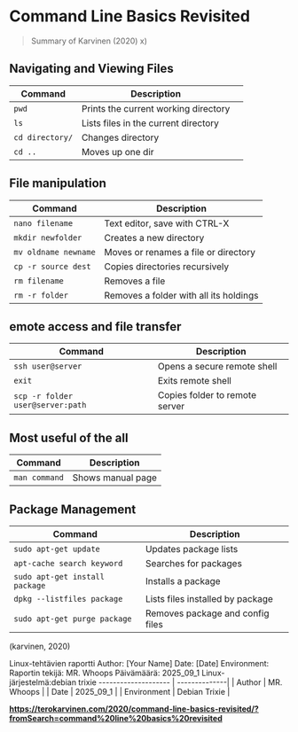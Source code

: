 # Command Line Basics Revisited

> Summary of Karvinen (2020)
x)
## Navigating and Viewing Files
| Command         | Description                          |                          |
| --------------- | ------------------------------------ | ------------------------ |
| `pwd`           | Prints the current working directory |                          |
| `ls`            | Lists files in the current directory |                          |
| `cd directory/` | Changes directory                    |                          |
| `cd ..`         | Moves up one dir                     |                          |


## File manipulation
| Command              | Description                           |
| -------------------- | ------------------------------------  |
| `nano filename`      | Text editor, save with CTRL-X         |
| `mkdir newfolder`    | Creates a new directory               |
| `mv oldname newname` | Moves or renames a file or directory  |
| `cp -r source dest`  | Copies directories recursively        |
| `rm filename`        | Removes a file                        |
| `rm -r folder`       | Removes a folder with all its holdings|

## emote access and file transfer
| Command                          | Description                    |
| -------------------------------- | ------------------------------ |
| `ssh user@server`                | Opens a secure remote shell    |
| `exit`                           | Exits remote shell             |
| `scp -r folder user@server:path` | Copies folder to remote server |

## Most useful of the all
| Command                          | Description                     |
| -------------------------------- | ------------------------------- |
| `man command`                    | Shows manual page               |

## Package Management
| Command                        | Description                      |
| ------------------------------ | -------------------------------- |
| `sudo apt-get update`          | Updates package lists            |
| `apt-cache search keyword`     | Searches for packages            |
| `sudo apt-get install package` | Installs a package               |
| `dpkg --listfiles package`     | Lists files installed by package |
| `sudo apt-get purge package`   | Removes package and config files |

(karvinen, 2020)


Linux-tehtävien raportti
Author: [Your Name]
Date: [Date]
Environment:
Raportin tekijä: MR. Whoops
Päivämäärä: 2025_09_1
Linux-järjestelmä:debian trixie
 --------------------  | --------------|
|  Author              | MR. Whoops    |
|  Date                | 2025_09_1     |
|  Environment         | Debian Trixie |


**https://terokarvinen.com/2020/command-line-basics-revisited/?fromSearch=command%20line%20basics%20revisited**
